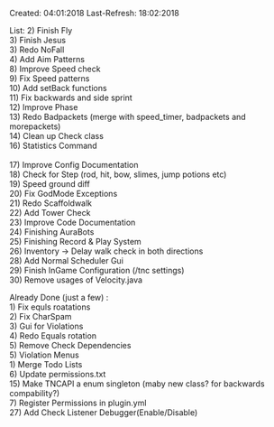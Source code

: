 Created: 04:01:2018
Last-Refresh: 18:02:2018

List:
    2) Finish Fly<br>
    3) Finish Jesus<br>
    3) Redo NoFall<br>
    4) Add Aim Patterns<br>
    8) Improve Speed check<br>
    9) Fix Speed patterns<br>
    10) Add setBack functions<br>
    11) Fix backwards and side sprint<br>
    12) Improve Phase<br>
    13) Redo Badpackets (merge with speed_timer, badpackets and morepackets)<br>
    14) Clean up Check class<br>
    16) Statistics Command<br><br>
    17) Improve Config Documentation<br>
    18) Check for Step (rod, hit, bow, slimes, jump potions etc)<br>
    19) Speed ground diff<br>
    20) Fix GodMode Exceptions<br>
    21) Redo Scaffoldwalk<br>
    22) Add Tower Check<br>
    23) Improve Code Documentation<br>
    24) Finishing AuraBots<br>
    25) Finishing Record & Play System<br>
    26) Inventory -> Delay walk check in both directions<br>
    28) Add Normal Scheduler Gui<br>
    29) Finish InGame Configuration (/tnc settings)<br>
    30) Remove usages of Velocity.java<br>

Already Done (just a few) :<br>
    1) Fix equls roatations<br>
    2) Fix CharSpam<br>
    3) Gui for Violations<br>
    4) Redo Equals rotation<br>
    5) Remove Check Dependencies<br>
    5) Violation Menus<br>
    1) Merge Todo Lists<br>
    6) Update permissions.txt<br>
    15) Make TNCAPI a enum singleton (maby new class? for backwards compability?)<br>
    7) Register Permissions in plugin.yml<br>
    27) Add Check Listener Debugger(Enable/Disable)<br>


